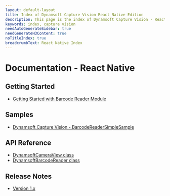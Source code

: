 ```yaml
---
layout: default-layout
title: Index of Dynamsoft Capture Vision React Native Edition
description: This page is the index of Dynamsoft Capture Vision - React-Native edition
keywords: index, capture vision
needAutoGenerateSidebar: true
needGenerateH3Content: true
noTitleIndex: true
breadcrumbText: React Native Index
---
```


# Documentation - React Native

## Getting Started

- [Getting Started with Barcode Reader Module](user-guide/barcode-reader.md)

## Samples

- <a href = "https://github.com/Dynamsoft/capture-vision-react-native-samples" target="_blank">Dynamsoft Capture Vision - BarcodeReaderSimpleSample</a>

## API Reference

- [DynamsoftCameraView class](api-reference/camera-view.md)
- [DynamsoftBarcodeReader class](api-reference/barcode-reader.md)

## Release Notes

- [Version 1.x](release-notes/rn-1.md)
